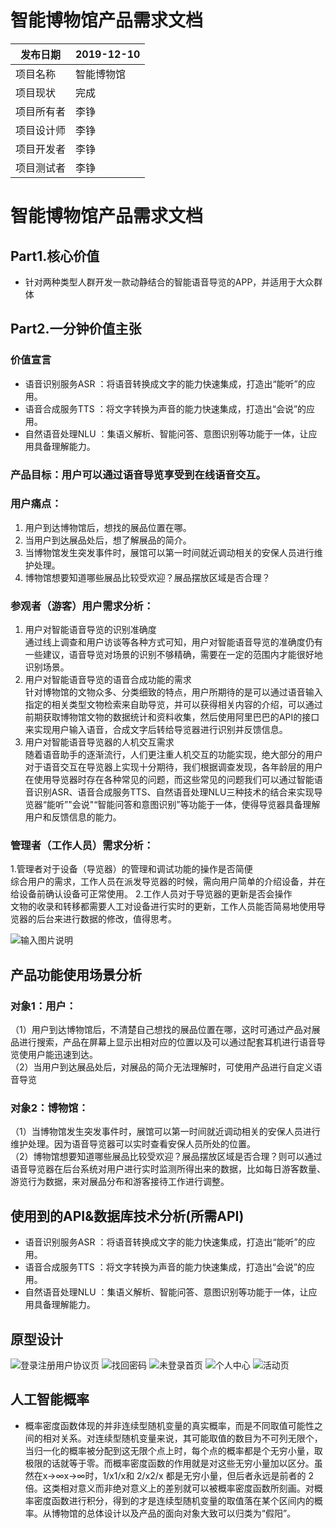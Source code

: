 # 智能博物馆产品需求文档

| 发布日期   | 2019-12-10     |
| ---------- | -------------- |
| 项目名称   | 智能博物馆 |
| 项目现状   | 完成        |
| 项目所有者 | 李铮         |
| 项目设计师 | 李铮         |
| 项目开发者 | 李铮         |
| 项目测试者 | 李铮         |

# 智能博物馆产品需求文档

## Part1.核心价值
- 针对两种类型人群开发一款动静结合的智能语音导览的APP，并适用于大众群体
## Part2.一分钟价值主张  
### 价值宣言
- 语音识别服务ASR ：将语音转换成文字的能力快速集成，打造出“能听”的应用。
- 语音合成服务TTS ：将文字转换为声音的能力快速集成，打造出“会说”的应用。
- 自然语音处理NLU ：集语义解析、智能问答、意图识别等功能于一体，让应用具备理解能力。
### 产品目标：用户可以通过语音导览享受到在线语音交互。  
### 用户痛点：
1. 用户到达博物馆后，想找的展品位置在哪。
2. 当用户到达展品处后，想了解展品的简介。
3. 当博物馆发生突发事件时，展馆可以第一时间就近调动相关的安保人员进行维护处理。
4. 博物馆想要知道哪些展品比较受欢迎？展品摆放区域是否合理？
### 参观者（游客）用户需求分析：
1. 用户对智能语音导览的识别准确度    
通过线上调查和用户访谈等各种方式可知，用户对智能语音导览的准确度仍有一些建议，语音导览对场景的识别不够精确，需要在一定的范围内才能很好地识别场景。
2. 用户对智能语音导览的语音合成功能的需求     
针对博物馆的文物众多、分类细致的特点，用户所期待的是可以通过语音输入指定的相关类型文物检索来自助导览，并可以获得相关内容的介绍，可以通过前期获取博物馆文物的数据统计和资料收集，然后使用阿里巴巴的API的接口来实现用户输入语音，合成文字后转给导览器进行识别并反馈信息。  
3. 用户对智能语音导览器的人机交互需求    
随着语音助手的逐渐流行，人们更注重人机交互的功能实现，绝大部分的用户对于语音交互在导览器上实现十分期待，我们根据调查发现，各年龄层的用户在使用导览器时存在各种常见的问题，而这些常见的问题我们可以通过智能语音识别ASR、语音合成服务TTS、自然语音处理NLU三种技术的结合来实现导览器“能听”"会说"“智能问答和意图识别”等功能于一体，使得导览器具备理解用户和反馈信息的能力。

### 管理者（工作人员）需求分析：
1.管理者对于设备（导览器）的管理和调试功能的操作是否简便  
综合用户的需求，工作人员在派发导览器的时候，需向用户简单的介绍设备，并在给设备前确认设备可正常使用。 
2.工作人员对于导览器的更新是否会操作  
文物的收录和转移都需要人工对设备进行实时的更新，工作人员能否简易地使用导览器的后台来进行数据的修改，值得思考。  

![输入图片说明](https://images.gitee.com/uploads/images/2019/1113/075313_e57bd2b6_1831543.png "微信图片_20191112211607.png")
 
## 产品功能使用场景分析
### 对象1：用户： 
（1）用户到达博物馆后，不清楚自己想找的展品位置在哪，这时可通过产品对展品进行搜索，产品在屏幕上显示出相对应的位置以及可以通过配套耳机进行语音导览使用户能迅速到达。  
（2）当用户到达展品处后，对展品的简介无法理解时，可使用产品进行自定义语音导览

### 对象2：博物馆：
（1）当博物馆发生突发事件时，展馆可以第一时间就近调动相关的安保人员进行维护处理。因为语音导览器可以实时查看安保人员所处的位置。   
（2）博物馆想要知道哪些展品比较受欢迎？展品摆放区域是否合理？则可以通过语音导览器在后台系统对用户进行实时监测所得出来的数据，比如每日游客数量、游览行为数据，来对展品分布和游客接待工作进行调整。

## 使用到的API&数据库技术分析(所需API)
- 语音识别服务ASR ：将语音转换成文字的能力快速集成，打造出“能听”的应用。
- 语音合成服务TTS ：将文字转换为声音的能力快速集成，打造出“会说”的应用。
- 自然语音处理NLU ：集语义解析、智能问答、意图识别等功能于一体，让应用具备理解能力。

## 原型设计
![登录注册用户协议页](http://chuantu.xyz/t6/709/1577633303x989499252.jpg)
![找回密码](http://chuantu.xyz/t6/709/1577633240x989499252.jpg)
![未登录首页](http://chuantu.xyz/t6/709/1577633424x989559068.png)
![个人中心](http://chuantu.xyz/t6/709/1577633530x989559068.png)
![活动页 ](http://chuantu.xyz/t6/709/1577634038x989559068.jpg)


## 人工智能概率
- 概率密度函数体现的并非连续型随机变量的真实概率，而是不同取值可能性之间的相对关系。对连续型随机变量来说，其可能取值的数目为不可列无限个，当归一化的概率被分配到这无限个点上时，每个点的概率都是个无穷小量，取极限的话就等于零。而概率密度函数的作用就是对这些无穷小量加以区分。虽然在x→∞x→∞时，1/x1/x和 2/x2/x 都是无穷小量，但后者永远是前者的 2 倍。这类相对意义而非绝对意义上的差别就可以被概率密度函数所刻画。对概率密度函数进行积分，得到的才是连续型随机变量的取值落在某个区间内的概率。从博物馆的总体设计以及产品的面向对象大致可以归类为“假阳”。
